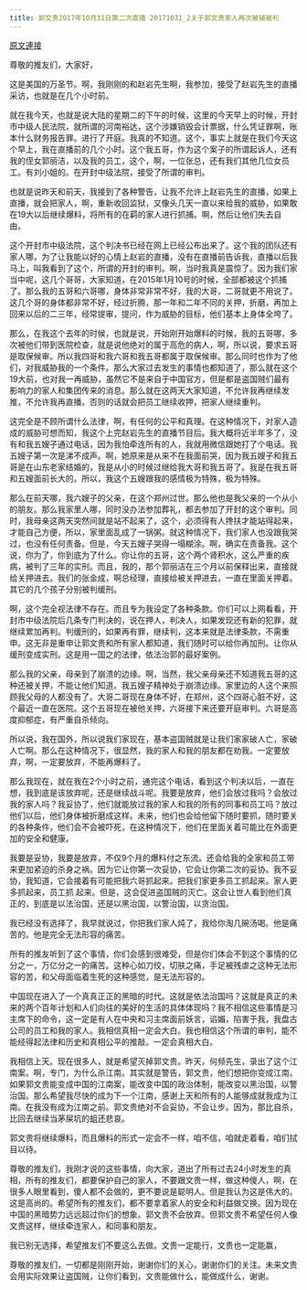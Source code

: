 ```yaml
---
title: 郭文贵2017年10月31日第二次直播 20171031_2关于郭文贵家人再次被捕被判
---
```


[原文連接](https://gnews.org/ThreadView/53484025)

尊敬的推友们，大家好，


这是美国的万圣节。啊，我刚刚的和赵岩先生啊，我参加，接受了赵岩先生的直播采访，也就是在几个小时前。


就在我今天，也就是说大陆的星期二的下午的时候，这里的今天早上的时候，开封市中级人民法院，就所谓的河南裕达，这个涉嫌销毁会计票据，什么凭证罪啊，账本什么财务报告罪。进行了开庭。我真的不知道。这个，事实上就是在我们今天这个早上，我在直播前的几个小时。这个我五哥，作为这个案子的所谓起诉人，还有我的侄女郭丽洁，以及我的员工，这个，啊，一位张总，还有我们其他几位女员工。有刘小姐的。在开封中级法院，接受了所谓的审判。


也就是说昨天和前天，我接到了各种警告，让我不允许上赵岩先生的直播，如果上直播，就会把家人，啊，重新收回监狱，又像头几天一直以来给我的威胁，如果敢在19大以后继续爆料，将所有的在羁的家人进行抓捕。啊，然后让他们失去自由。


这个开封市中级法院，这个判决书已经在网上已经公布出来了。这个我的团队还有家人哪，为了让我能以好的心情上赵岩的直播，没有在直播前告诉我，直播以后我马上，叫我看到了这个，所谓的开封的审判。啊，当时我真是震惊了。因为我们家当中呢，这几个哥哥，大家知道，在2015年1月10号的时候，全部都被这个抓捕了。那么我的五哥和六哥哪，身体非常非常不好，我的大哥，二哥就更不用说了。这几个哥的身体都非常不好，经过折腾，那一年和二年不同的关押，折磨，再加上回来以后的二三年，经常提审，提问，作为威胁的目标，他们基本上身体全垮了。


那么，在我这个去年的时候，也就是说，开始刚开始爆料的时候，我的五哥哪，多次被他们带到医院检查，就是说他绝对的属于高危的病人，啊，所以说，要求五哥是取保候审。所以我四哥和我六哥和我五哥都属于取保候审。那么同时也作为了他们，对我威胁我的一个条件。那么大家过去发生的事情也都知道了，那么就在这个19大前，也对我一再威胁，虽然它不是来自于中国官方，但是都是盗国贼们最有影响力的家人和集团传来的消息。那么就在这两天大家知道，不允许我再继续发推，不允许我再直播。否则的话就会把员工继续收押，把家人继续重判。


这完全是不顾所谓什么法律，啊，有任何的公平和真理。在这种情况下，对家人造成的威胁可想而知，我这个上完赵岩先生的直播节目后。我大概将近半年多了，没有和我五嫂子通过电话，因为我怕牵连所有的人，我就用微信跟她打了个电话。我五嫂子第一次是涕不成声。啊，她原来是从来不在我面前哭，因为我五嫂子和我五哥是在山东老家结婚的，我是从小的时候过继给我大哥和我五哥了。我是在我五哥和五嫂面前长大的。所以，我这个五嫂跟我的感情极为特殊，极为特殊。


那么在前天哪，我六嫂子的父亲，在这个郑州过世。那么他也是我父亲的一个从小的朋友。那么我家里人哪，同时没办法参加葬礼，都去参加了开封的这个审判。同时，我母亲这两天突然间就是站不起来了，这个，必须得有人搀扶才能站得起来，才能自己方便，所以，家里面乱成了一锅粥。就这种情况下，我们家人也没跟我哭过，也没有任何责备。但是，今天五嫂子哭得一塌糊涂。啊，确实在责备我。这个说，你为了，你到底为了什么。你让你的五哥，这个两个肾积水，这么严重的疾病，被判了三年的实刑。而且，我的，那个郭丽洁在三个月以前保释出来，直接就给关押进去。我们的张金成，啊总经理，直接给被关押进去，一直在里面关押着。其它的几个孩子分别被判缓刑。


啊，这个完全视法律不存在。而且专为我设定了各种条款。你们可以上网看看，开封市中级法院后几条专门判决的，说在押人，判决人，如果发现还有新的犯罪，就继续累加再判。判缓刑的，如果再有罪，继续判，这本来就是法律条款，不需重申。这无非是重申让郭文贵和所有家人都知道，我们随时可以给你再加刑。让你从缓刑变成实刑。这是用一国之的法律，依法治郭的最好案例。


那么我的父亲，母亲到了崩溃的边缘。啊，当然，我父亲母亲还不知道我五哥的这种还被关押，不能让他们知道。我五嫂子精神处于崩溃边缘。家里边的人这个来照顾我父母的人都没有了。大哥二哥现在身体不好，在郑州，这个四哥心脏不好，这个最近一直在医院。这个五哥现在被他关押，六哥接下来还要开庭审判。六哥是高度抑郁症，有严重自杀倾向。


所以说，我在国外，所以说我们家现在，基本盗国贼就是让我们家家破人亡，家破人亡啊。那么在这种情况下，很显然，我的家人和我的朋友都在劝我。一定要放弃，啊，一定要放弃，不能再爆料了。


那么我现在，就在我在2个小时之前，通完这个电话，看到这个判决以后，一直在想，我到底是该放弃呢，还是继续战斗呢。我要是放弃，他们会放过我吗？会放过我的家人吗？我妥协了，他们就能放过我的家人和我的所有的同事和员工吗？放过他们以后，他们身体被折磨成这样。未来，他们也会给他留下随时要抓，随时要关的各种条件，他们会不会被吓死，在这种情况下，他们在里面关着可能比在外面更加的安全和健康。


我要是妥协，我要是放弃，不仅9个月的爆料付之东流。还会给我的全家和员工带来更加紧迫的杀身之祸。因为它让你第一次妥协，它会让你第二次的妥协。我不妥协，我知道，它会接着有可能把我六哥抓起来。把我们家更多员工抓起来。家人更多抓起来，员工抓 起来。但是，这会促进盗国贼的灭亡。这会让世人看到他们真正的，到底是以法治国，还是以黑治国，以警治国，以贪治国。


我已经没有选择了，我早就说过，你把我们家人炖了，我给你淘几碗汤喝。他是痛苦的。他是完全无法形容的痛苦。


所有的推友听到了这个事情，你们会感到很难受，但是你们体会不到这个事情的亿分之一，万亿分之一的痛苦。这种心如刀绞，切肤之痛，手足被残虐之这种无法形容的苦，和父母面临着生死的这种感觉，是无法形容的。


中国现在进入了一个真真正正的黑暗的时代。这就是依法治国吗？这就是真正的未来的两个百年计划和人们向往的美好的生活的具体体现吗？我不相信这些事情是习主席下的命令，这一定是有人在中央和习主席面前妖言，谄媚，陷害于我，我盘古公司的员工和我的家人。我相信真相一定会大白。我也相信这个所谓的审判，能不能经得起法律和历史和真相公平的推敲。一定会真相大白。


我相信上天。现在很多人，就是希望灭掉郭文贵。昨天，何频先生，录出了这个江南案。啊，专门，为什么杀江南。其实就是警告，郭文贵，他们想把你变成江南。如果郭文贵能变成中国的江南案，能改变中国的政治体制，能改变以黑治国，以警治国。那么希望我尽快的成为下一个江南，感谢上天和所有的人能够成就我成为江南。在我没有成为江南之前。郭文贵绝对不会妥协，不会让步。因为，那比自杀，比回去继续当茅屎坑的蛆还悲哀。


郭文贵将继续爆料，而且爆料的形式一定会不一样，咱不信，咱就走着看，咱们拭目以待。


尊敬的推友们，我刚才说的这些事情，向大家，道出了所有过去24小时发生的真相，所有的推友们，都要保护自己的家人，不要跟文贵一样，做这种傻人，啊，在很多人眼里看到，傻人都不会做的，更不要说是聪明人。但是我认为这是伟大的。这是高尚的。希望所有的推友们，都不要拿着家人的安全和利益做交换。因为现在中国的黑暗势力远远超过你们的想象。郭文贵不会放弃。但郭文贵不希望任何人像文贵这样，继续牵连家人，和同事和朋友。


我已别无选择，希望推友们不要这么去做。文贵一定能行，文贵也一定能赢，


尊敬的推友们，一切都是刚刚开始，谢谢你们的关心，谢谢你们的关注。未来文贵会用实际效果让盗国贼，让你们看到，文贵能做什么，能做成什么，谢谢。

